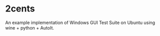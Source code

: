 # 2cents
An example implementation of Windows GUI Test Suite on Ubuntu using wine + python + AutoIt.
